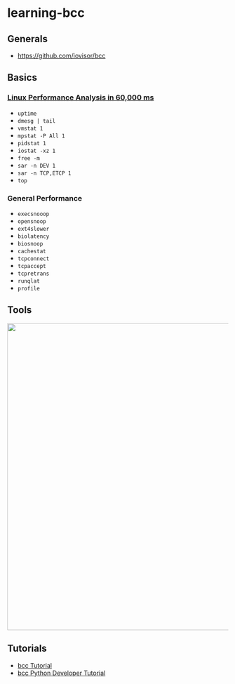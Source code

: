 # learning-bcc

## Generals
- https://github.com/iovisor/bcc

## Basics
### [Linux Performance Analysis in 60,000 ms](https://netflixtechblog.com/linux-performance-analysis-in-60-000-milliseconds-accc10403c55)
- `uptime`
- `dmesg | tail`
- `vmstat 1`
- `mpstat -P All 1`
- `pidstat 1`
- `iostat -xz 1`
- `free -m`
- `sar -n DEV 1`
- `sar -n TCP,ETCP 1`
- `top`
### General Performance
- `execsnooop`
- `opensnoop`
- `ext4slower`
- `biolatency`
- `biosnoop`
- `cachestat`
- `tcpconnect`
- `tcpaccept`
- `tcpretrans`
- `runqlat`
- `profile`

## Tools
<center><a href="https://raw.githubusercontent.com/iovisor/bcc/master/images/bcc_tracing_tools_2019.png"><img src="https://raw.githubusercontent.com/iovisor/bcc/master/images/bcc_tracing_tools_2019.png" border=0 width=700></a></center>


## Tutorials
- [bcc Tutorial](https://github.com/iovisor/bcc/blob/master/docs/tutorial.md)
- [bcc Python Developer Tutorial](https://github.com/iovisor/bcc/blob/master/docs/tutorial_bcc_python_developer.md)
